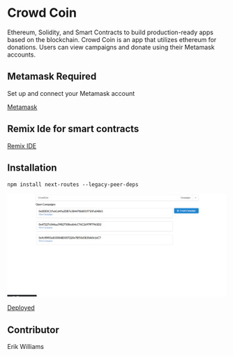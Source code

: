 # Crowd Coin

 Ethereum, Solidity, and Smart Contracts to build production-ready apps based on the blockchain. Crowd Coin is an app that utilizes ethereum for donations. Users can view campaigns and donate using their Metamask accounts.
 
 ## Metamask Required
 
 Set up and connect your Metamask account
 
 [Metamask](https://metamask.io/)
 
 ## Remix Ide for smart contracts
 
 [Remix IDE](https://remix-project.org/)
 
 ## Installation
 
 ```
 npm install next-routes --legacy-peer-deps
 
 ```
 
 ![Screenshot](kick.png)
 
 [Deployed](https://ethreum-kickstart-10bxba6he-epw80.vercel.app/)
 
 ## Contributor
 Erik Williams
